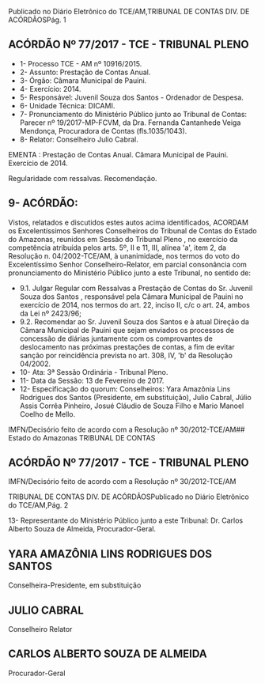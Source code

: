 Publicado  no  Diário Eletrônico do TCE/AM,TRIBUNAL DE CONTAS DIV. DE  ACÓRDÃOSPág. 1

## ACÓRDÃO Nº 77/2017 - TCE - TRIBUNAL PLENO

- 1- Processo TCE - AM nº 10916/2015.
- 2- Assunto: Prestação de Contas Anual.
- 3- Órgão: Câmara Municipal de Pauini.
- 4- Exercício: 2014.
- 5- Responsável: Juvenil Souza dos Santos - Ordenador de Despesa.
- 6- Unidade Técnica: DICAMI.
- 7- Pronunciamento  do Ministério  Público  junto  ao Tribunal  de Contas: Parecer  nº 19/2017-MP-FCVM, da Dra. Fernanda Cantanhede  Veiga  Mendonça, Procuradora de Contas (fls.1035/1043).
- 8- Relator: Conselheiro Julio Cabral.

EMENTA : Prestação  de  Contas  Anual.  Câmara Municipal de Pauini. Exercício de 2014.

Regularidade com ressalvas. Recomendação.

## 9- ACÓRDÃO:

Vistos, relatados e discutidos estes autos acima identificados, ACORDAM os Excelentíssimos Senhores Conselheiros do Tribunal de Contas do Estado do Amazonas, reunidos em Sessão do Tribunal Pleno , no exercício da competência atribuída pelos arts. 5º,  II e 11,  III, alínea 'a', item 2, da Resolução n. 04/2002-TCE/AM, à unanimidade, nos termos do voto do Excelentíssimo Senhor Conselheiro-Relator, em parcial consonância com pronunciamento do Ministério Público junto a este Tribunal, no sentido de:

- 9.1. Julgar Regular com Ressalvas a Prestação de Contas do Sr. Juvenil Souza  dos  Santos ,  responsável  pela  Câmara  Municipal  de  Pauini  no exercício de 2014, nos termos do art. 22, inciso II, c/c o art. 24, ambos da Lei nº 2423/96;
- 9.2. Recomendar ao  Sr. Juvenil  Souza  dos Santos e à  atual  Direção  da Câmara  Municipal  de  Pauini que  sejam  enviados  os  processos  de concessão de diárias juntamente com os comprovantes de deslocamento nas  próximas  prestações  de  contas,  a  fim de evitar sanção  por reincidência prevista no art. 308, IV, 'b' da Resolução 04/2002.
- 10-  Ata: 3ª Sessão Ordinária - Tribunal Pleno.
- 11-  Data da Sessão: 13 de Fevereiro de 2017.
- 12-  Especificação  do  quorum: Conselheiros: Yara  Amazônia  Lins  Rodrigues  dos Santos (Presidente, em substituição), Julio Cabral, Júlio Assis Corrêa Pinheiro, Josué Cláudio de Souza Filho e Mario Manoel Coelho de Mello.

IMFN/Decisório feito de acordo com a Resolução nº 30/2012-TCE/AM## Estado do Amazonas TRIBUNAL DE CONTAS

## ACÓRDÃO Nº 77/2017 - TCE - TRIBUNAL PLENO

IMFN/Decisório feito de acordo com a Resolução nº 30/2012-TCE/AM

TRIBUNAL DE CONTAS DIV. DE  ACÓRDÃOSPublicado  no  Diário Eletrônico do TCE/AM,Pág. 2

13-  Representante  do  Ministério  Público  junto  a  este Tribunal: Dr. Carlos  Alberto Souza de Almeida, Procurador-Geral.

## YARA AMAZÔNIA LINS RODRIGUES DOS SANTOS

Conselheira-Presidente, em substituição

## JULIO CABRAL

Conselheiro Relator

## CARLOS ALBERTO SOUZA DE ALMEIDA

Procurador-Geral